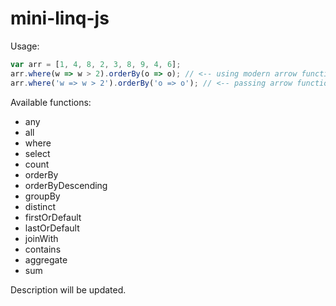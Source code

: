 # mini-linq-js

Usage:
```javascript
var arr = [1, 4, 8, 2, 3, 8, 9, 4, 6];
arr.where(w => w > 2).orderBy(o => o); // <-- using modern arrow functions
arr.where('w => w > 2').orderBy('o => o'); // <-- passing arrow functions as strings, to support obsolete browsers.
```

Available functions:
* any
* all
* where
* select
* count
* orderBy
* orderByDescending
* groupBy
* distinct
* firstOrDefault
* lastOrDefault
* joinWith
* contains
* aggregate
* sum

Description will be updated.
